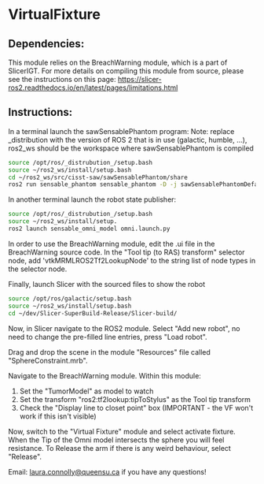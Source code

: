# VirtualFixture

## Dependencies:
This module relies on the BreachWarning module, which is a part of SlicerIGT. For more details on compiling this 
module from source, please see the instructions on this page: https://slicer-ros2.readthedocs.io/en/latest/pages/limitations.html

## Instructions:

In a terminal launch the sawSensablePhantom program:
Note: replace _distribution with the version of ROS 2 that is in use (galactic, humble, ...), ros2_ws 
should be the workspace where sawSensablePhantom is compiled

```bash
source /opt/ros/_distrubution_/setup.bash
source ~/ros2_ws/install/setup.bash
cd ~/ros2_ws/src/cisst-saw/sawSensablePhantom/share
ros2 run sensable_phantom sensable_phantom -D -j sawSensablePhantomDefaultDevice.json 
```

In another terminal launch the robot state publisher:
```bash
source /opt/ros/_distrubution_/setup.bash
source ~/ros2_ws/install/setup.
ros2 launch sensable_omni_model omni.launch.py 
```

In order to use the BreachWarning module, edit the .ui file in the BreachWarning source code. In the "Tool tip (to RAS) transform" selector node, add
'vtkMRMLROS2Tf2LookupNode' to the string list of node types in the selector node.

Finally, launch Slicer with the sourced files to show the robot
```bash
source /opt/ros/galactic/setup.bash
source ~/ros2_ws/install/setup.bash
cd ~/dev/Slicer-SuperBuild-Release/Slicer-build/
```

Now, in Slicer navigate to the ROS2 module. Select "Add new robot", no need to change the pre-filled line entries, press "Load robot".

Drag and drop the scene in the module "Resources" file called "SphereConstraint.mrb".

Navigate to the BreachWarning module. Within this module:

1. Set the "TumorModel" as model to watch
2. Set the transform "ros2:tf2lookup:tipToStylus" as the Tool tip transform
3. Check the "Display line to closet point" box (IMPORTANT - the VF won't work if this isn't visible)


Now, switch to the "Virtual Fixture" module and select activate fixture. When the Tip of the Omni model intersects the sphere
you will feel resistance. To Release the arm if there is any weird behaviour, select "Release".

Email: laura.connolly@queensu.ca if you have any questions!
